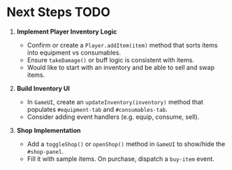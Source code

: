 # Next Steps TODO

1. **Implement Player Inventory Logic**
   - Confirm or create a `Player.addItem(item)` method that sorts items into equipment vs consumables.
   - Ensure `takeDamage()` or buff logic is consistent with items.
   - Would like to start with an inventory and be able to sell and swap items.

2. **Build Inventory UI**
   - In `GameUI`, create an `updateInventory(inventory)` method that populates `#equipment-tab` and `#consumables-tab`.
   - Consider adding event handlers (e.g. equip, consume, sell).

3. **Shop Implementation**
   - Add a `toggleShop()` or `openShop()` method in `GameUI` to show/hide the `#shop-panel`.
   - Fill it with sample items. On purchase, dispatch a `buy-item` event.

